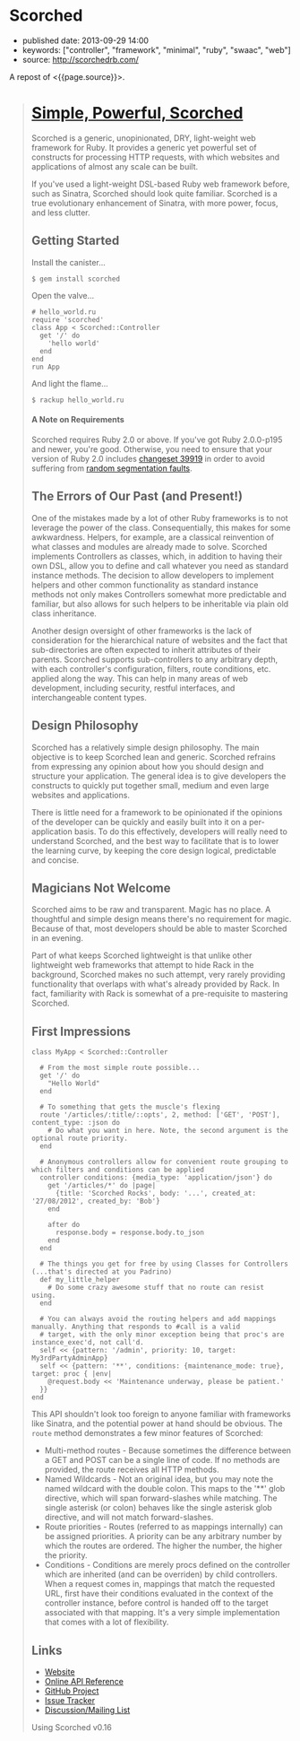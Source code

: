 # Scorched

- published date: 2013-09-29 14:00
- keywords: ["controller", "framework", "minimal", "ruby", "swaac", "web"]
- source: http://scorchedrb.com/


A repost of <{{page.source}}>.


> [Simple, Powerful, Scorched](http://scorchedrb.com)
> ===================================================
> 
> Scorched is a generic, unopinionated, DRY, light-weight web framework for Ruby. It provides a generic yet powerful set of constructs for processing HTTP requests, with which websites and applications of almost any scale can be built.
> 
> If you've used a light-weight DSL-based Ruby web framework before, such as Sinatra, Scorched should look quite familiar. Scorched is a true evolutionary enhancement of Sinatra, with more power, focus, and less clutter.
> 
> Getting Started
> ---------------
> 
> Install the canister...
> 
>     $ gem install scorched
> 
> Open the valve...
> 
>     # hello_world.ru
>     require 'scorched'
>     class App < Scorched::Controller
>       get '/' do
>         'hello world'
>       end
>     end
>     run App
> 
> And light the flame...
> 
>     $ rackup hello_world.ru
> 
> #### A Note on Requirements
> 
> Scorched requires Ruby 2.0 or above. If you've got Ruby 2.0.0-p195 and newer, you're good. Otherwise, you need to ensure that your version of Ruby 2.0 includes [changeset 39919](http://bugs.ruby-lang.org/projects/ruby-trunk/repository/revisions/39919) in order to avoid suffering from [random segmentation faults](http://bugs.ruby-lang.org/issues/8100).
> 
> The Errors of Our Past (and Present!)
> -------------------------------------
> 
> One of the mistakes made by a lot of other Ruby frameworks is to not leverage the power of the class. Consequentially, this makes for some awkwardness. Helpers, for example, are a classical reinvention of what classes and modules are already made to solve. Scorched implements Controllers as classes, which, in addition to having their own DSL, allow you to define and call whatever you need as standard instance methods. The decision to allow developers to implement helpers and other common functionality as standard instance methods not only makes Controllers somewhat more predictable and familiar, but also allows for such helpers to be inheritable via plain old class inheritance.
> 
> Another design oversight of other frameworks is the lack of consideration for the hierarchical nature of websites and the fact that sub-directories are often expected to inherit attributes of their parents. Scorched supports sub-controllers to any arbitrary depth, with each controller's configuration, filters, route conditions, etc. applied along the way. This can help in many areas of web development, including security, restful interfaces, and interchangeable content types.
> 
> Design Philosophy
> -----------------
> 
> Scorched has a relatively simple design philosophy. The main objective is to keep Scorched lean and generic. Scorched refrains from expressing any opinion about how you should design and structure your application. The general idea is to give developers the constructs to quickly put together small, medium and even large websites and applications.
> 
> There is little need for a framework to be opinionated if the opinions of the developer can be quickly and easily built into it on a per-application basis. To do this effectively, developers will really need to understand Scorched, and the best way to facilitate that is to lower the learning curve, by keeping the core design logical, predictable and concise.
> 
> Magicians Not Welcome
> ---------------------
> 
> Scorched aims to be raw and transparent. Magic has no place. A thoughtful and simple design means there's no requirement for magic. Because of that, most developers should be able to master Scorched in an evening.
> 
> Part of what keeps Scorched lightweight is that unlike other lightweight web frameworks that attempt to hide Rack in the background, Scorched makes no such attempt, very rarely providing functionality that overlaps with what's already provided by Rack. In fact, familiarity with Rack is somewhat of a pre-requisite to mastering Scorched.
> 
> First Impressions
> -----------------
> 
>     class MyApp < Scorched::Controller
> 
>       # From the most simple route possible...
>       get '/' do
>         "Hello World"
>       end
> 
>       # To something that gets the muscle's flexing
>       route '/articles/:title/::opts', 2, method: ['GET', 'POST'], content_type: :json do
>         # Do what you want in here. Note, the second argument is the optional route priority.
>       end
> 
>       # Anonymous controllers allow for convenient route grouping to which filters and conditions can be applied
>       controller conditions: {media_type: 'application/json'} do
>         get '/articles/*' do |page|
>           {title: 'Scorched Rocks', body: '...', created_at: '27/08/2012', created_by: 'Bob'}
>         end
> 
>         after do
>           response.body = response.body.to_json
>         end
>       end
> 
>       # The things you get for free by using Classes for Controllers (...that's directed at you Padrino)
>       def my_little_helper
>         # Do some crazy awesome stuff that no route can resist using.
>       end
> 
>       # You can always avoid the routing helpers and add mappings manually. Anything that responds to #call is a valid
>       # target, with the only minor exception being that proc's are instance_exec'd, not call'd.
>       self << {pattern: '/admin', priority: 10, target: My3rdPartyAdminApp}
>       self << {pattern: '**', conditions: {maintenance_mode: true}, target: proc { |env|
>         @request.body << 'Maintenance underway, please be patient.'
>       }}
>     end
> 
> This API shouldn't look too foreign to anyone familiar with frameworks like Sinatra, and the potential power at hand should be obvious. The `route` method demonstrates a few minor features of Scorched:
> 
> -   Multi-method routes - Because sometimes the difference between a GET and POST can be a single line of code. If no methods are provided, the route receives all HTTP methods.
> -   Named Wildcards - Not an original idea, but you may note the named wildcard with the double colon. This maps to the '\*\*' glob directive, which will span forward-slashes while matching. The single asterisk (or colon) behaves like the single asterisk glob directive, and will not match forward-slashes.
> -   Route priorities - Routes (referred to as mappings internally) can be assigned priorities. A priority can be any arbitrary number by which the routes are ordered. The higher the number, the higher the priority.
> -   Conditions - Conditions are merely procs defined on the controller which are inherited (and can be overriden) by child controllers. When a request comes in, mappings that match the requested URL, first have their conditions evaluated in the context of the controller instance, before control is handed off to the target associated with that mapping. It's a very simple implementation that comes with a lot of flexibility.
> 
> Links
> -----
> 
> -   [Website](http://scorchedrb.com)
> -   [Online API Reference](http://rubydoc.info/gems/scorched)
> -   [GitHub Project](http://github.com/wardrop/Scorched)
> -   [Issue Tracker](http://github.com/wardrop/Scorched/issues)
> -   [Discussion/Mailing List](https://groups.google.com/d/forum/scorched)
> 
> Using Scorched v0.16
